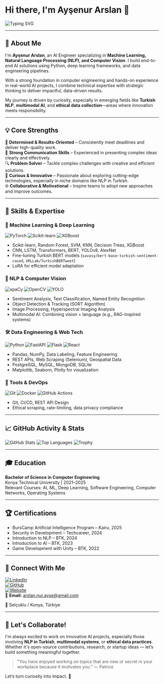 # Hi there, I'm Ayşenur Arslan 👋  
![Typing SVG](https://readme-typing-svg.demolab.com?font=Fira+Code&pause=1000&color=00BFFF&center=true&vCenter=true&width=450&lines=Hi+there%2C+I'm+Aysenur+Arslan+👋;AI+Engineer+%F0%9F%A4%B8;NLP+%26+Computer+Vision+Enthusiast+🚀;Building+Impactful+AI+Solutions+💻)



---

## 🚀 About Me

I'm **Ayşenur Arslan**, an AI Engineer specializing in **Machine Learning, Natural Language Processing (NLP), and Computer Vision**. I build end-to-end AI solutions using Python, deep learning frameworks, and data engineering pipelines.  

With a strong foundation in computer engineering and hands-on experience in real-world AI projects, I combine technical expertise with strategic thinking to deliver impactful, data-driven results.  

My journey is driven by curiosity, especially in emerging fields like **Turkish NLP**, **multimodal AI**, and **ethical data collection**—areas where innovation meets responsibility.

---

## 💡 Core Strengths

🎯 **Determined & Results-Oriented** – Consistently meet deadlines and deliver high-quality work.  
💬 **Strong Communication Skills** – Experienced in presenting complex ideas clearly and effectively.  
🔍 **Problem Solver** – Tackle complex challenges with creative and efficient solutions.  
🧠 **Curious & Innovative** – Passionate about exploring cutting-edge technologies, especially in niche domains like NLP in Turkish.  
🌐 **Collaborative & Motivational** – Inspire teams to adopt new approaches and improve outcomes.

---

## 🔧 Skills & Expertise

### 🎯 Machine Learning & Deep Learning
![PyTorch](https://img.shields.io/badge/PyTorch-EE4C2C?style=for-the-badge&logo=pytorch&logoColor=white)
![Scikit-learn](https://img.shields.io/badge/scikit--learn-F7931A?style=for-the-badge&logo=scikit-learn&logoColor=white)
![XGBoost](https://img.shields.io/badge/XGBoost-2E8B57?style=for-the-badge&logo=xgboost&logoColor=white)

- Scikit-learn, Random Forest, SVM, KNN, Decision Trees, XGBoost  
- CNN, LSTM, Transformers, BERT, YOLOv8, AlexNet  
- Fine-tuning Turkish BERT models (`savasy/bert-base-turkish-sentiment-cased`, `VRLLab/TurkishBERTweet`)  
- LoRA for efficient model adaptation  

### 🤖 NLP & Computer Vision
![spaCy](https://img.shields.io/badge/spaCy-000000?style=for-the-badge&logo=spacy&logoColor=white)
![OpenCV](https://img.shields.io/badge/OpenCV-26313B?style=for-the-badge&logo=opencv&logoColor=white)
![YOLO](https://img.shields.io/badge/YOLO-FF0000?style=for-the-badge&logo=yolo&logoColor=white)

- Sentiment Analysis, Text Classification, Named Entity Recognition  
- Object Detection & Tracking (SORT Algorithm)  
- Image Processing, Hyperspectral Imaging Analysis  
- Multimodal AI: Combining vision + language (e.g., RAG-inspired systems)

### 🛠️ Data Engineering & Web Tech
![Python](https://img.shields.io/badge/Python-3776AB?style=for-the-badge&logo=python&logoColor=white)
![FastAPI](https://img.shields.io/badge/FastAPI-000000?style=for-the-badge&logo=fastapi&logoColor=white)
![Flask](https://img.shields.io/badge/Flask-000000?style=for-the-badge&logo=flask&logoColor=white)
![React](https://img.shields.io/badge/React-20232A?style=for-the-badge&logo=react&logoColor=61DAFB)

- Pandas, NumPy, Data Labeling, Feature Engineering  
- REST APIs, Web Scraping (Selenium), Geospatial Data  
- PostgreSQL, MySQL, MongoDB, SQLite  
- Matplotlib, Seaborn, Plotly for visualization

### 🧰 Tools & DevOps
![Git](https://img.shields.io/badge/Git-F05032?style=for-the-badge&logo=git&logoColor=white)
![Docker](https://img.shields.io/badge/Docker-2496ED?style=for-the-badge&logo=docker&logoColor=white)
![GitHub Actions](https://img.shields.io/badge/GitHub_Actions-2088FF?style=for-the-badge&logo=github-actions&logoColor=white)

- Git, CI/CD, REST API Design  
- Ethical scraping, rate-limiting, data privacy compliance

---

## 📈 GitHub Activity & Stats

![GitHub Stats](https://github-readme-stats.vercel.app/api?username=aysenurarslann&show_icons=true&theme=radical)
![Top Languages](https://github-readme-stats.vercel.app/api/top-langs/?username=aysenurarslann&layout=compact&theme=radical)
![Trophy](https://github-profile-trophy.vercel.app/?username=aysenurarslann&theme=onedark&row=1&column=7)

---


## 🎓 Education

**Bachelor of Science in Computer Engineering**  
Konya Technical University | 2021–2025  
Relevant Courses: AI, ML, Deep Learning, Software Engineering, Computer Networks, Operating Systems

---

## 🏆 Certifications

- BursCamp Artificial Intelligence Program – Kairu, 2025
- Security in Development – Techcareer, 2024
- Introduction to NLP – BTK, 2024
- Introduction to AI – BTK, 2023
- Game Development with Unity – BTK, 2022

---

## 🤝 Connect With Me

[![LinkedIn](https://img.shields.io/badge/LinkedIn-0077B5?style=for-the-badge&logo=linkedin&logoColor=white)](https://www.linkedin.com/in/ayşenur-arslan)  
[![GitHub](https://img.shields.io/badge/GitHub-181515?style=for-the-badge&logo=github&logoColor=white)](https://github.com/aysenurarslann)  
[![Website](https://img.shields.io/badge/Website-000000?style=for-the-badge&logo=google-chrome&logoColor=white)](https://aysenurarslan.me/)  
📧 **Email:** arslan.nur.ayse@gmail.com  


📍 Selçuklu / Konya, Türkiye

---

## 💬 Let's Collaborate!

I'm always excited to work on innovative AI projects, especially those involving **NLP in Turkish**, **multimodal systems**, or **ethical data practices**. Whether it's open-source contributions, research, or startup ideas — let’s build something meaningful together.

> "You have enjoyed working on topics that are new or secret in your workplace because it motivates you." — Patrice

Let’s turn curiosity into impact. 🚀
